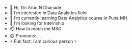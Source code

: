 - 👋 Hi, I’m Arun N Dhanade
- 👀 I’m interested in Data Analytics field
- 🌱 I’m currently learning Data Analytics course in Pune MH 
- 💞️ I’m looking for Internship
- 📫 How to reach me MSG 
- 😄 Pronouns: ...
- ⚡ Fun fact: i am curious person ✨

<!---
ArunN3514/ArunN3514 is a ✨ special ✨ repository because its `README.md` (this file) appears on your GitHub profile.
You can click the Preview link to take a look at your changes.
--->
